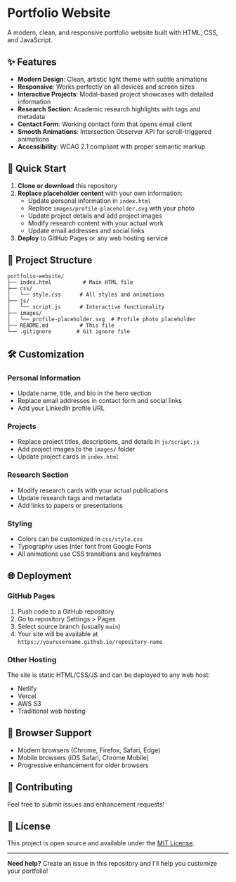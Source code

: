 # Portfolio Website

A modern, clean, and responsive portfolio website built with HTML, CSS, and JavaScript.

## ✨ Features

- **Modern Design**: Clean, artistic light theme with subtle animations
- **Responsive**: Works perfectly on all devices and screen sizes
- **Interactive Projects**: Modal-based project showcases with detailed information
- **Research Section**: Academic research highlights with tags and metadata
- **Contact Form**: Working contact form that opens email client
- **Smooth Animations**: Intersection Observer API for scroll-triggered animations
- **Accessibility**: WCAG 2.1 compliant with proper semantic markup

## 🚀 Quick Start

1. **Clone or download** this repository
2. **Replace placeholder content** with your own information:
   - Update personal information in `index.html`
   - Replace `images/profile-placeholder.svg` with your photo
   - Update project details and add project images
   - Modify research content with your actual work
   - Update email addresses and social links
3. **Deploy** to GitHub Pages or any web hosting service

## 📁 Project Structure

```
portfolio-website/
├── index.html          # Main HTML file
├── css/
│   └── style.css      # All styles and animations
├── js/
│   └── script.js      # Interactive functionality
├── images/
│   └── profile-placeholder.svg  # Profile photo placeholder
├── README.md          # This file
└── .gitignore        # Git ignore file
```

## 🛠️ Customization

### Personal Information
- Update name, title, and bio in the hero section
- Replace email addresses in contact form and social links
- Add your LinkedIn profile URL

### Projects
- Replace project titles, descriptions, and details in `js/script.js`
- Add project images to the `images/` folder
- Update project cards in `index.html`

### Research Section
- Modify research cards with your actual publications
- Update research tags and metadata
- Add links to papers or presentations

### Styling
- Colors can be customized in `css/style.css`
- Typography uses Inter font from Google Fonts
- All animations use CSS transitions and keyframes

## 🌐 Deployment

### GitHub Pages
1. Push code to a GitHub repository
2. Go to repository Settings > Pages
3. Select source branch (usually `main`)
4. Your site will be available at `https://yourusername.github.io/repository-name`

### Other Hosting
The site is static HTML/CSS/JS and can be deployed to any web host:
- Netlify
- Vercel
- AWS S3
- Traditional web hosting

## 📱 Browser Support

- Modern browsers (Chrome, Firefox, Safari, Edge)
- Mobile browsers (iOS Safari, Chrome Mobile)
- Progressive enhancement for older browsers

## 🤝 Contributing

Feel free to submit issues and enhancement requests!

## 📄 License

This project is open source and available under the [MIT License](LICENSE).

---

**Need help?** Create an issue in this repository and I'll help you customize your portfolio!